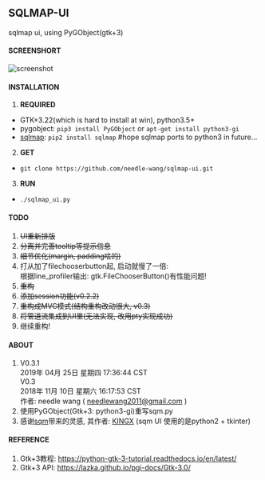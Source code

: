 ## SQLMAP-UI
sqlmap ui, using PyGObject(gtk+3) 


#### SCREENSHORT
![screenshot](https://github.com/needle-wang/sqlmap-ui/blob/master/screenshots/sqlmap-ui1.png)

#### INSTALLATION

1. **REQUIRED**  
  - GTK+3.22(which is hard to install at win), python3.5+  
  - pygobject: `pip3 install PyGObject` or `apt-get install python3-gi`  
  - [sqlmap](https://github.com/sqlmapproject/sqlmap): `pip2 install sqlmap` #hope sqlmap ports to python3 in future...
2. **GET**
  - `git clone https://github.com/needle-wang/sqlmap-ui.git`
3. **RUN**  
  - `./sqlmap_ui.py`

#### TODO
1. ~~UI重新排版~~
2. ~~分离并完善tooltip等提示信息~~
3. ~~细节优化(margin, padding啥的)~~
4. 打从加了filechooserbutton起, 启动就慢了一倍:  
   根据line_profiler输出: gtk.FileChooserButton()有性能问题!  
5. ~~重构~~
6. ~~添加session功能(v0.2.2)~~
7. ~~重构成MVC模式(结构重构改动很大, v0.3)~~
8. ~~将管道流集成到UI里(无法实现, 改用pty实现成功)~~
9. 继续重构!

#### ABOUT
1. V0.3.1  
   2019年 04月 25日 星期四 17:36:44 CST  
   V0.3  
   2018年 11月 10日 星期六 16:17:53 CST  
   作者: needle wang ( needlewang2011@gmail.com )
2. 使用PyGObject(Gtk+3: python3-gi)重写sqm.py
3. 感谢[sqm](https://github.com/kxcode/gui-for-sqlmap)带来的灵感, 其作者: [KINGX](https://github.com/kxcode) (sqm UI 使用的是python2 + tkinter)

#### REFERENCE
1. Gtk+3教程: https://python-gtk-3-tutorial.readthedocs.io/en/latest/
2. Gtk+3 API: https://lazka.github.io/pgi-docs/Gtk-3.0/
